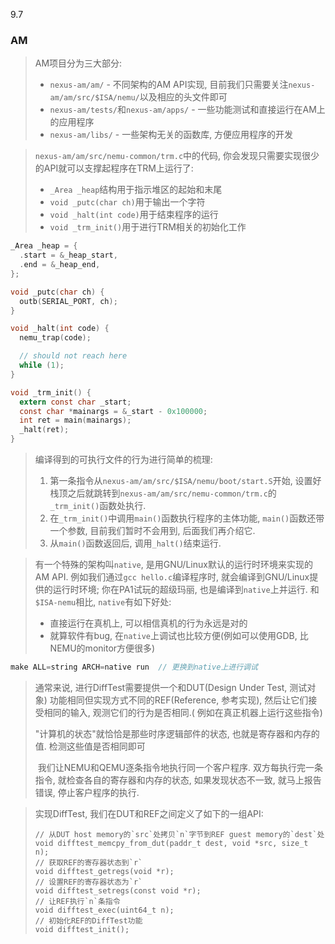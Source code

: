 9.7



### AM

> AM项目分为三大部分:
>
> - `nexus-am/am/` - 不同架构的AM API实现, 目前我们只需要关注`nexus-am/am/src/$ISA/nemu/`以及相应的头文件即可
> - `nexus-am/tests/`和`nexus-am/apps/` - 一些功能测试和直接运行在AM上的应用程序
> - `nexus-am/libs/` - 一些架构无关的函数库, 方便应用程序的开发



> `nexus-am/am/src/nemu-common/trm.c`中的代码, 你会发现只需要实现很少的API就可以支撑起程序在TRM上运行了:
>
> - `_Area _heap`结构用于指示堆区的起始和末尾
> - `void _putc(char ch)`用于输出一个字符
> - `void _halt(int code)`用于结束程序的运行
> - `void _trm_init()`用于进行TRM相关的初始化工作

```c
_Area _heap = {
  .start = &_heap_start,
  .end = &_heap_end,
};

void _putc(char ch) {
  outb(SERIAL_PORT, ch);
}

void _halt(int code) {
  nemu_trap(code);

  // should not reach here
  while (1);
}

void _trm_init() {
  extern const char _start;
  const char *mainargs = &_start - 0x100000;
  int ret = main(mainargs);
  _halt(ret);
}
```

> 编译得到的可执行文件的行为进行简单的梳理:
>
> 1. 第一条指令从`nexus-am/am/src/$ISA/nemu/boot/start.S`开始, 设置好栈顶之后就跳转到`nexus-am/am/src/nemu-common/trm.c`的`_trm_init()`函数处执行.
> 2. 在`_trm_init()`中调用`main()`函数执行程序的主体功能, `main()`函数还带一个参数, 目前我们暂时不会用到, 后面我们再介绍它.
> 3. 从`main()`函数返回后, 调用`_halt()`结束运行.



> 有一个特殊的架构叫`native`, 是用GNU/Linux默认的运行时环境来实现的AM API. 例如我们通过`gcc hello.c`编译程序时, 就会编译到GNU/Linux提供的运行时环境; 你在PA1试玩的超级玛丽, 也是编译到`native`上并运行. 和`$ISA-nemu`相比, `native`有如下好处:
>
> - 直接运行在真机上, 可以相信真机的行为永远是对的
> - 就算软件有bug, 在`native`上调试也比较方便(例如可以使用GDB, 比NEMU的monitor方便很多)

```c
make ALL=string ARCH=native run  // 更换到native上进行调试
```



> 通常来说, 进行DiffTest需要提供一个和DUT(Design Under Test, 测试对象) 功能相同但实现方式不同的REF(Reference, 参考实现), 然后让它们接受相同的输入, 观测它们的行为是否相同.( 例如在真正机器上运行这些指令)
>
> "计算机的状态"就恰恰是那些时序逻辑部件的状态, 也就是寄存器和内存的值. 检测这些值是否相同即可
>
>  我们让NEMU和QEMU逐条指令地执行同一个客户程序. 双方每执行完一条指令, 就检查各自的寄存器和内存的状态, 如果发现状态不一致, 就马上报告错误, 停止客户程序的执行.



> 实现DiffTest, 我们在DUT和REF之间定义了如下的一组API:
>
> ```
> // 从DUT host memory的`src`处拷贝`n`字节到REF guest memory的`dest`处
> void difftest_memcpy_from_dut(paddr_t dest, void *src, size_t n);
> // 获取REF的寄存器状态到`r`
> void difftest_getregs(void *r);
> // 设置REF的寄存器状态为`r`
> void difftest_setregs(const void *r);
> // 让REF执行`n`条指令
> void difftest_exec(uint64_t n);
> // 初始化REF的DiffTest功能
> void difftest_init();
> ```
>
> 